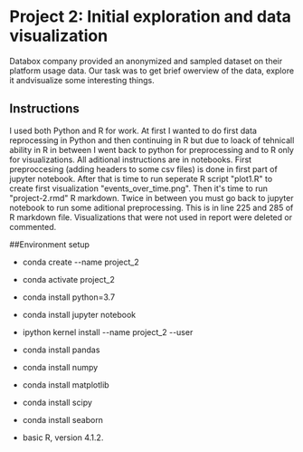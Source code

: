 # Project 2: Initial exploration and data visualization

Databox company provided an anonymized and sampled dataset on their platform usage data. Our task was to get brief owerview of the data, explore it andvisualize some interesting things. 



## Instructions

I used both Python and R for work. At first I wanted to do first data reprocessing in Python and then continuing in R but due to loack of tehnicall ability in R  in between I 
went back to python for preprocessing and to R only for visualizations. All aditional instructions are in notebooks. First preproccesing (adding headers to some csv files) 
is done in first part of jupyter notebook. After that is time to run seperate R script "plot1.R" to create first visualization "events_over_time.png". 
Then it's time to run "project-2.rmd" R markdown. Twice in between you must go back to jupyter notebook to run some aditional preprocessing. This is in line 225 and 285 of R markdown file.
Visualizations that were not used in report were deleted or commented.




##Environment setup

- conda create --name project_2
- conda activate project_2
- conda install python=3.7
- conda install jupyter notebook
- ipython kernel install --name project_2 --user
- conda install pandas
- conda install numpy
- conda install matplotlib
- conda install scipy
- conda install seaborn


- basic R, version 4.1.2.


